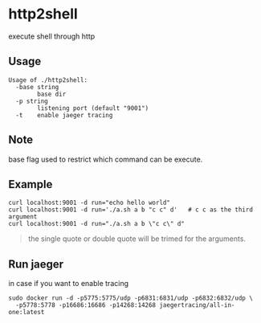 # http2shell
execute shell through http

## Usage

```
Usage of ./http2shell:
  -base string
        base dir
  -p string
        listening port (default "9001")
  -t    enable jaeger tracing
```

## Note

base flag used to restrict which command can be execute.

## Example

```
curl localhost:9001 -d run="echo hello world"
curl localhost:9001 -d run='./a.sh a b "c c" d'   # c c as the third argument
curl localhost:9001 -d run="./a.sh a b \"c c\" d"
```

> the single quote or double quote will be trimed for the arguments.

## Run jaeger

in case if you want to enable tracing

```
sudo docker run -d -p5775:5775/udp -p6831:6831/udp -p6832:6832/udp \
  -p5778:5778 -p16686:16686 -p14268:14268 jaegertracing/all-in-one:latest
```